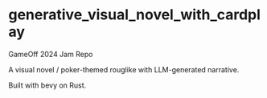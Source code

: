 # generative_visual_novel_with_cardplay
GameOff 2024 Jam Repo

A visual novel / poker-themed rouglike with LLM-generated narrative.

Built with bevy on Rust.
